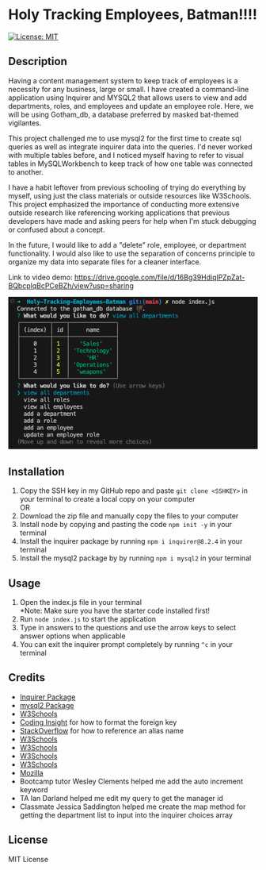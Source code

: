 # Holy Tracking Employees, Batman!!!!

[![License: MIT](https://img.shields.io/badge/License-MIT-yellow.svg)](https://opensource.org/licenses/MIT)

## Description
Having a content management system to keep track of employees is a necessity for any business, large or small. I have created a command-line application using Inquirer and MYSQL2 that allows users to view and add departments, roles, and employees and update an employee role. Here, we will be using Gotham_db, a database preferred by masked bat-themed vigilantes.

This project challenged me to use mysql2 for the first time to create sql queries as well as integrate inquirer data into the queries. I'd never worked with multiple tables before, and I noticed myself having to refer to visual tables in MySQLWorkbench to keep track of how one table was connected to another. 

I have a habit leftover from previous schooling of trying do everything by myself, using just the class materials or outside resources like W3Schools. This project emphasized the importance of conducting more extensive outside research like referencing working applications that previous developers have made and asking peers for help when I'm stuck debugging or confused about a concept. 

In the future, I would like to add a "delete" role, employee, or department functionality. I would also like to use the separation of concerns principle to organize my data into separate files for a cleaner interface. 

Link to video demo: https://drive.google.com/file/d/16Bg39HdiqlPZpZat-BQbcplqBcPCeBZh/view?usp=sharing

![Preview image](./assets/demo.png)

## Installation
1. Copy the SSH key in my GitHub repo and paste `git clone <SSHKEY>` in your terminal to create a local copy on your computer\
OR
2. Download the zip file and manually copy the files to your computer
3. Install node by copying and pasting the code `npm init -y` in your terminal
4. Install the inquirer package by running `npm i inquirer@8.2.4` in your terminal
5. Install the mysql2 package by by running `npm i mysql2` in your terminal

## Usage
1. Open the index.js file in your terminal\
*Note: Make sure you have the starter code installed first!
2. Run `node index.js` to start the application 
3. Type in answers to the questions and use the arrow keys to select answer options when applicable
4. You can exit the inquirer prompt completely by running `^c` in your terminal 

## Credits 
- [Inquirer Package](https://www.npmjs.com/package/inquirer/v/8.2.4)
- [mysql2 Package](https://www.npmjs.com/package/mysql2?activeTab=readme)
- [W3Schools](https://www.w3schools.com/sql/sql_autoincrement.asp)
- [Coding Insight](https://codingsight.com/how-to-create-table-with-multiple-foreign-keys-and-not-get-confused/#:~:text=You%20can%20use%20the%20FOREIGN,foreign%20key%20to%20reference%20it.) for how to format the foreign key
- [StackOverflow](https://stackoverflow.com/questions/1435177/why-does-this-sql-code-give-error-1066-not-unique-table-alias-user) for how to reference an alias name
- [W3Schools](https://www.w3schools.com/js/js_switch.asp)
- [W3Schools](https://www.w3schools.com/sql/sql_ref_is_null.asp)
- [W3Schools](https://www.w3schools.com/jsref/jsref_split.asp)
- [W3Schools](https://www.w3schools.com/sql/sql_update.asp)
- [Mozilla](https://developer.mozilla.org/en-US/docs/Web/JavaScript/Reference/Global_Objects/Array/map)
- Bootcamp tutor Wesley Clements helped me add the auto increment keyword
- TA Ian Darland helped me edit my query to get the manager id
- Classmate Jessica Saddington helped me create the map method for getting the department list to input into the inquirer choices array

## License
MIT License


